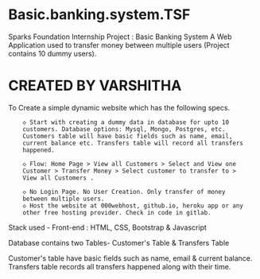 # Basic.banking.system.TSF

Sparks Foundation Internship Project : Basic Banking System
A Web Application used to transfer money between multiple users (Project contains 10 dummy users).

# CREATED BY VARSHITHA

To Create a simple dynamic website which has the following specs.
        
        ◇ Start with creating a dummy data in database for upto 10
        customers. Database options: Mysql, Mongo, Postgres, etc.
        Customers table will have basic fields such as name, email,
        current balance etc. Transfers table will record all transfers
        happened.
        
        ◇ Flow: Home Page > View all Customers > Select and View one
        Customer > Transfer Money > Select customer to transfer to >
        View all Customers .
        
        ◇ No Login Page. No User Creation. Only transfer of money
        between multiple users.
        ◇ Host the website at 000webhost, github.io, heroku app or any
        other free hosting provider. Check in code in gitlab.

Stack used - Front-end : HTML, CSS, Bootstrap & Javascript 

Database contains two Tables- Customer's Table & Transfers Table

Customer's table have basic fields such as name, email & current balance.
Transfers table records all transfers happened along with their time.
